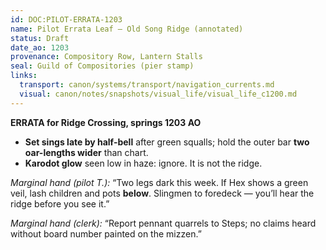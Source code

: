 ```yaml
---
id: DOC:PILOT-ERRATA-1203
name: Pilot Errata Leaf — Old Song Ridge (annotated)
status: Draft
date_ao: 1203
provenance: Compository Row, Lantern Stalls
seal: Guild of Compositories (pier stamp)
links:
  transport: canon/systems/transport/navigation_currents.md
  visual: canon/notes/snapshots/visual_life/visual_life_c1200.md
---
```


**ERRATA for Ridge Crossing, springs 1203 AO**

- **Set sings late by half-bell** after green squalls; hold the outer bar **two oar-lengths wider** than chart.  
- **Karodot glow** seen low in haze: ignore. It is not the ridge.

_Marginal hand (pilot T.):_ “Two legs dark this week. If Hex shows a green veil, lash children and pots **below**. Slingmen to foredeck — you’ll hear the ridge before you see it.”

_Marginal hand (clerk):_ “Report pennant quarrels to Steps; no claims heard without board number painted on the mizzen.”
